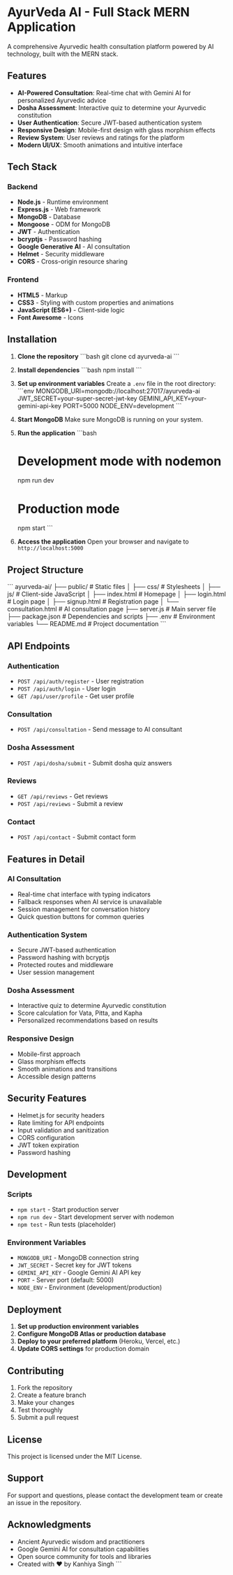 # AyurVeda AI - Full Stack MERN Application

A comprehensive Ayurvedic health consultation platform powered by AI technology, built with the MERN stack.

## Features

- **AI-Powered Consultation**: Real-time chat with Gemini AI for personalized Ayurvedic advice
- **Dosha Assessment**: Interactive quiz to determine your Ayurvedic constitution
- **User Authentication**: Secure JWT-based authentication system
- **Responsive Design**: Mobile-first design with glass morphism effects
- **Review System**: User reviews and ratings for the platform
- **Modern UI/UX**: Smooth animations and intuitive interface

## Tech Stack

### Backend
- **Node.js** - Runtime environment
- **Express.js** - Web framework
- **MongoDB** - Database
- **Mongoose** - ODM for MongoDB
- **JWT** - Authentication
- **bcryptjs** - Password hashing
- **Google Generative AI** - AI consultation
- **Helmet** - Security middleware
- **CORS** - Cross-origin resource sharing

### Frontend
- **HTML5** - Markup
- **CSS3** - Styling with custom properties and animations
- **JavaScript (ES6+)** - Client-side logic
- **Font Awesome** - Icons

## Installation

1. **Clone the repository**
   \`\`\`bash
   git clone <repository-url>
   cd ayurveda-ai
   \`\`\`

2. **Install dependencies**
   \`\`\`bash
   npm install
   \`\`\`

3. **Set up environment variables**
   Create a `.env` file in the root directory:
   \`\`\`env
   MONGODB_URI=mongodb://localhost:27017/ayurveda-ai
   JWT_SECRET=your-super-secret-jwt-key
   GEMINI_API_KEY=your-gemini-api-key
   PORT=5000
   NODE_ENV=development
   \`\`\`

4. **Start MongoDB**
   Make sure MongoDB is running on your system.

5. **Run the application**
   \`\`\`bash
   # Development mode with nodemon
   npm run dev
   
   # Production mode
   npm start
   \`\`\`

6. **Access the application**
   Open your browser and navigate to `http://localhost:5000`

## Project Structure

\`\`\`
ayurveda-ai/
├── public/                 # Static files
│   ├── css/               # Stylesheets
│   ├── js/                # Client-side JavaScript
│   ├── index.html         # Homepage
│   ├── login.html         # Login page
│   ├── signup.html        # Registration page
│   └── consultation.html  # AI consultation page
├── server.js              # Main server file
├── package.json           # Dependencies and scripts
├── .env                   # Environment variables
└── README.md             # Project documentation
\`\`\`

## API Endpoints

### Authentication
- `POST /api/auth/register` - User registration
- `POST /api/auth/login` - User login
- `GET /api/user/profile` - Get user profile

### Consultation
- `POST /api/consultation` - Send message to AI consultant

### Dosha Assessment
- `POST /api/dosha/submit` - Submit dosha quiz answers

### Reviews
- `GET /api/reviews` - Get reviews
- `POST /api/reviews` - Submit a review

### Contact
- `POST /api/contact` - Submit contact form

## Features in Detail

### AI Consultation
- Real-time chat interface with typing indicators
- Fallback responses when AI service is unavailable
- Session management for conversation history
- Quick question buttons for common queries

### Authentication System
- Secure JWT-based authentication
- Password hashing with bcryptjs
- Protected routes and middleware
- User session management

### Dosha Assessment
- Interactive quiz to determine Ayurvedic constitution
- Score calculation for Vata, Pitta, and Kapha
- Personalized recommendations based on results

### Responsive Design
- Mobile-first approach
- Glass morphism effects
- Smooth animations and transitions
- Accessible design patterns

## Security Features

- Helmet.js for security headers
- Rate limiting for API endpoints
- Input validation and sanitization
- CORS configuration
- JWT token expiration
- Password hashing

## Development

### Scripts
- `npm start` - Start production server
- `npm run dev` - Start development server with nodemon
- `npm test` - Run tests (placeholder)

### Environment Variables
- `MONGODB_URI` - MongoDB connection string
- `JWT_SECRET` - Secret key for JWT tokens
- `GEMINI_API_KEY` - Google Gemini AI API key
- `PORT` - Server port (default: 5000)
- `NODE_ENV` - Environment (development/production)

## Deployment

1. **Set up production environment variables**
2. **Configure MongoDB Atlas or production database**
3. **Deploy to your preferred platform** (Heroku, Vercel, etc.)
4. **Update CORS settings** for production domain

## Contributing

1. Fork the repository
2. Create a feature branch
3. Make your changes
4. Test thoroughly
5. Submit a pull request

## License

This project is licensed under the MIT License.

## Support

For support and questions, please contact the development team or create an issue in the repository.

## Acknowledgments

- Ancient Ayurvedic wisdom and practitioners
- Google Gemini AI for consultation capabilities
- Open source community for tools and libraries
- Created with ❤️ by Kanhiya Singh
\`\`\`
